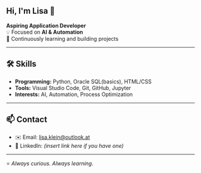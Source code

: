 ## Hi, I'm Lisa 👋

**Aspiring Application Developer**  
💡 Focused on **AI & Automation**  
🚀 Continuously learning and building projects

---

## 🛠 Skills
- **Programming:** Python, Oracle SQL(basics), HTML/CSS
- **Tools:** Visual Studio Code, Git, GitHub, Jupyter
- **Interests:** AI, Automation, Process Optimization

---

## 📫 Contact
- ✉️ Email: [lisa.klein@outlook.at](mailto:lisa.klein@outlook.at)
- 🔗 LinkedIn: *(insert link here if you have one)*

---

⭐ *Always curious. Always learning.*
